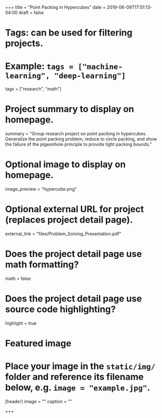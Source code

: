+++
title = "Point Packing in Hypercubes"
date = 2019-06-09T17:51:13-04:00
draft = false

# Tags: can be used for filtering projects.
# Example: `tags = ["machine-learning", "deep-learning"]`
tags = ["research", "math"]

# Project summary to display on homepage.
summary = "Group research project on point packing in hypercubes. Generalize the point packing problem, reduce to circle packing, and show the failure of the pigeonhole principle to provide tight packing bounds."

# Optional image to display on homepage.
image_preview = "hypercube.png"

# Optional external URL for project (replaces project detail page).
external_link = "files/Problem_Solving_Presentation.pdf"

# Does the project detail page use math formatting?
math = false

# Does the project detail page use source code highlighting?
highlight = true

# Featured image
# Place your image in the `static/img/` folder and reference its filename below, e.g. `image = "example.jpg"`.
[header]
image = ""
caption = ""

+++
